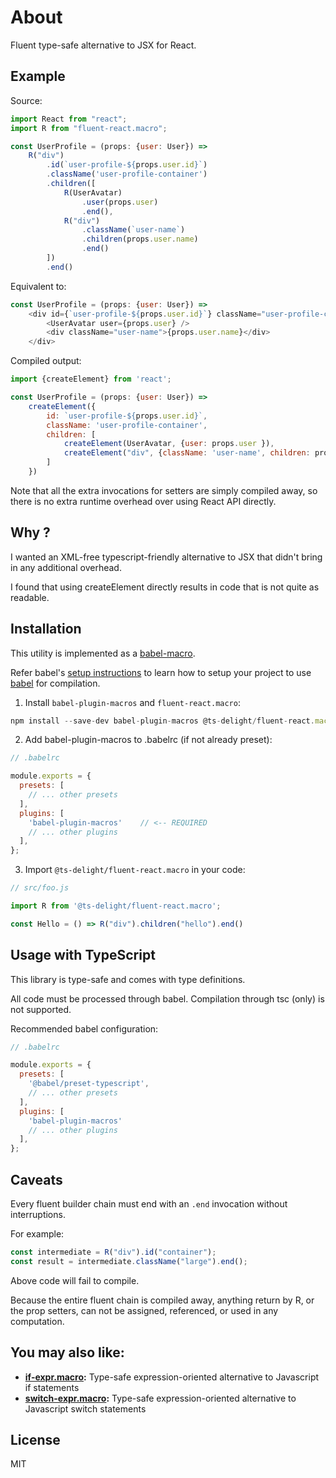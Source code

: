 # About

Fluent type-safe alternative to JSX for React.

## Example

Source:

```js
import React from "react";
import R from "fluent-react.macro";

const UserProfile = (props: {user: User}) =>
    R("div")
        .id(`user-profile-${props.user.id}`)
        .className('user-profile-container')
        .children([
            R(UserAvatar)
                .user(props.user)
                .end(),
            R("div")
                .className(`user-name`)
                .children(props.user.name)
                .end()
        ])
        .end()
```

Equivalent to:

```js
const UserProfile = (props: {user: User}) =>
    <div id={`user-profile-${props.user.id}`} className="user-profile-container">
        <UserAvatar user={props.user} />
        <div className="user-name">{props.user.name}</div>
    </div>
```

Compiled output:

```js
import {createElement} from 'react';

const UserProfile = (props: {user: User}) =>
    createElement({
        id: `user-profile-${props.user.id}`,
        className: 'user-profile-container',
        children: [
            createElement(UserAvatar, {user: props.user }),
            createElement("div", {className: 'user-name', children: props.user.name })
        ]
    })

```

Note that all the extra invocations for setters are simply compiled away, so there is no extra runtime overhead over using React API directly.

## Why ?

I wanted an XML-free typescript-friendly alternative to JSX that didn't bring in any additional overhead.

I found that using createElement directly results in code that is not quite as readable.

## Installation

This utility is implemented as a [babel-macro](https://github.com/kentcdodds/babel-plugin-macros).

Refer babel's [setup instructions](https://babeljs.io/setup) to learn how to setup your project to use [babel](https://babeljs.io) for compilation.

1. Install `babel-plugin-macros` and `fluent-react.macro`:

```js
npm install --save-dev babel-plugin-macros @ts-delight/fluent-react.macro
```

2. Add babel-plugin-macros to .babelrc (if not already preset):

```js
// .babelrc

module.exports = {
  presets: [
    // ... other presets
  ],
  plugins: [
    'babel-plugin-macros'    // <-- REQUIRED
    // ... other plugins
  ],
};
```

3. Import `@ts-delight/fluent-react.macro` in your code:

```js
// src/foo.js

import R from '@ts-delight/fluent-react.macro';

const Hello = () => R("div").children("hello").end()
```

## Usage with TypeScript

This library is type-safe and comes with type definitions.

All code must be processed through babel. Compilation through tsc (only) is not supported.

Recommended babel configuration:

```js
// .babelrc

module.exports = {
  presets: [
    '@babel/preset-typescript',
    // ... other presets
  ],
  plugins: [
    'babel-plugin-macros'
    // ... other plugins
  ],
};
```

## Caveats

Every fluent builder chain must end with an `.end` invocation without interruptions.

For example:

```js
const intermediate = R("div").id("container");
const result = intermediate.className("large").end();
```

Above code will fail to compile.

Because the entire fluent chain is compiled away, anything return by R, or the prop setters, can not be assigned, referenced, or used in any computation.

## You may also like:

- **[if-expr.macro](https://github.com/ts-delight/if-expr.macro):** Type-safe expression-oriented alternative to Javascript if statements
- **[switch-expr.macro](https://github.com/ts-delight/switch-expr.macro):** Type-safe expression-oriented alternative to Javascript switch statements

## License

MIT
